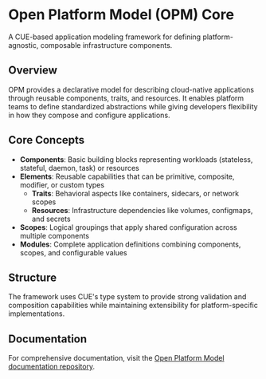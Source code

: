 # Open Platform Model (OPM) Core

A CUE-based application modeling framework for defining platform-agnostic, composable infrastructure components.

## Overview

OPM provides a declarative model for describing cloud-native applications through reusable components, traits, and resources. It enables platform teams to define standardized abstractions while giving developers flexibility in how they compose and configure applications.

## Core Concepts

- **Components**: Basic building blocks representing workloads (stateless, stateful, daemon, task) or resources
- **Elements**: Reusable capabilities that can be primitive, composite, modifier, or custom types
  - **Traits**: Behavioral aspects like containers, sidecars, or network scopes
  - **Resources**: Infrastructure dependencies like volumes, configmaps, and secrets
- **Scopes**: Logical groupings that apply shared configuration across multiple components
- **Modules**: Complete application definitions combining components, scopes, and configurable values

## Structure

The framework uses CUE's type system to provide strong validation and composition capabilities while maintaining extensibility for platform-specific implementations.

## Documentation

For comprehensive documentation, visit the [Open Platform Model documentation repository](https://github.com/open-platform-model/opm).
